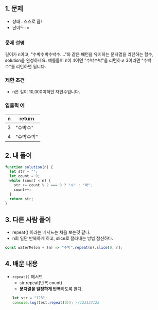 ## 1. 문제

- 상태 : 스스로 품!
- 난이도 :⭐

### **문제 설명**

길이가 n이고, "수박수박수박수...."와 같은 패턴을 유지하는 문자열을 리턴하는 함수, solution을 완성하세요. 예를들어 n이 4이면 "수박수박"을 리턴하고 3이라면 "수박수"를 리턴하면 됩니다.

### 제한 조건

- n은 길이 10,000이하인 자연수입니다.

### 입출력 예

| n   | return     |
| --- | ---------- |
| 3   | "수박수"   |
| 4   | "수박수박" |

## 2. 내 풀이

```jsx
function solution(n) {
  let str = "";
  let count = 0;
  while (count < n) {
    str += count % 2 === 0 ? "수" : "박";
    count++;
  }
  return str;
}
```

## 3. 다른 사람 풀이

- repeat() 이라는 메서드는 처음 보는것 같다.
- n회 일단 반복하게 하고, slice로 잘라내는 방법 참신하다.

```jsx
const waterMelon = (n) => "수박".repeat(n).slice(0, n);
```

## 4. 배운 내용

- `repeat()` 메서드
  - str.repeat(반복 count)
  - **문자열을 일정하게 반복**하도록 한다.
  ```jsx
  let str = "123";
  console.log(test.repeat(3)); //123123123
  ```
